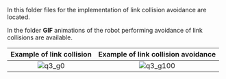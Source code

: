 In this folder files for the implementation of link collision avoidance are located.

In the folder **GIF** animations of the robot performing avoidance of link collisions are available.

Example of link collision             |  Example of link collision avoidance
:-------------------------:|:-------------------------:
![q3_g0](GIF/q3_g0.gif)  |  ![q3_g100](GIF/q3_g100.gif)




